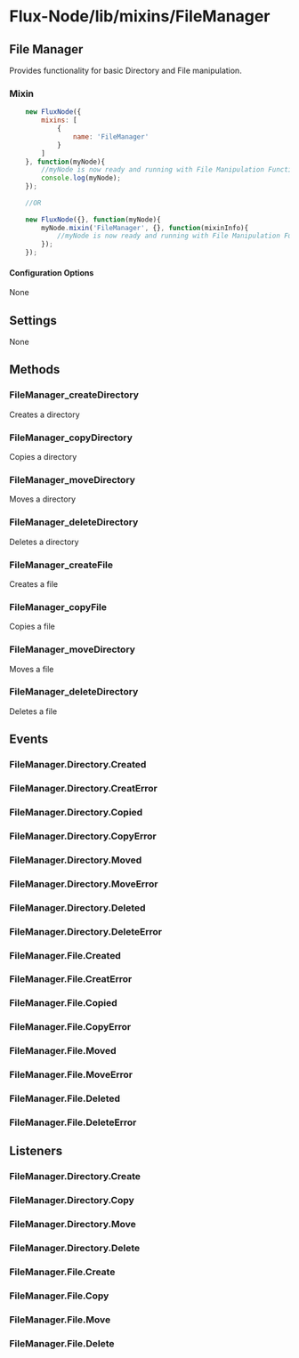 Flux-Node/lib/mixins/FileManager
=========

File Manager
---------
Provides functionality for basic Directory and File manipulation.


### Mixin

```javascript
	new FluxNode({
		mixins: [
			{
				name: 'FileManager'
			}
		]
	}, function(myNode){
		//myNode is now ready and running with File Manipulation Functions
		console.log(myNode);
	});
	
	//OR
	
	new FluxNode({}, function(myNode){
		myNode.mixin('FileManager', {}, function(mixinInfo){
			//myNode is now ready and running with File Manipulation Functions
		});
	});
```

#### Configuration Options

None

## Settings

None

## Methods

### FileManager_createDirectory

Creates a directory

### FileManager_copyDirectory

Copies a directory

### FileManager_moveDirectory

Moves a directory

### FileManager_deleteDirectory

Deletes a directory

### FileManager_createFile

Creates a file

### FileManager_copyFile

Copies a file

### FileManager_moveDirectory

Moves a file

### FileManager_deleteDirectory

Deletes a file

## Events

### FileManager.Directory.Created

### FileManager.Directory.CreatError

### FileManager.Directory.Copied

### FileManager.Directory.CopyError

### FileManager.Directory.Moved

### FileManager.Directory.MoveError

### FileManager.Directory.Deleted

### FileManager.Directory.DeleteError

### FileManager.File.Created

### FileManager.File.CreatError

### FileManager.File.Copied

### FileManager.File.CopyError

### FileManager.File.Moved

### FileManager.File.MoveError

### FileManager.File.Deleted

### FileManager.File.DeleteError

## Listeners

### FileManager.Directory.Create

### FileManager.Directory.Copy

### FileManager.Directory.Move

### FileManager.Directory.Delete

### FileManager.File.Create

### FileManager.File.Copy

### FileManager.File.Move

### FileManager.File.Delete
